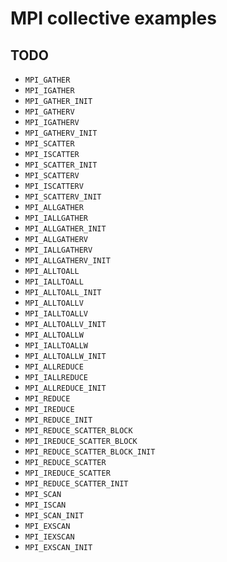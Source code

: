 # MPI collective examples

## TODO

* `MPI_GATHER`
* `MPI_IGATHER`
* `MPI_GATHER_INIT`
* `MPI_GATHERV`
* `MPI_IGATHERV`
* `MPI_GATHERV_INIT`
* `MPI_SCATTER`
* `MPI_ISCATTER`
* `MPI_SCATTER_INIT`
* `MPI_SCATTERV`
* `MPI_ISCATTERV`
* `MPI_SCATTERV_INIT`
* `MPI_ALLGATHER`
* `MPI_IALLGATHER`
* `MPI_ALLGATHER_INIT`
* `MPI_ALLGATHERV`
* `MPI_IALLGATHERV`
* `MPI_ALLGATHERV_INIT`
* `MPI_ALLTOALL`
* `MPI_IALLTOALL`
* `MPI_ALLTOALL_INIT`
* `MPI_ALLTOALLV`
* `MPI_IALLTOALLV`
* `MPI_ALLTOALLV_INIT`
* `MPI_ALLTOALLW`
* `MPI_IALLTOALLW`
* `MPI_ALLTOALLW_INIT`
* `MPI_ALLREDUCE`
* `MPI_IALLREDUCE`
* `MPI_ALLREDUCE_INIT`
* `MPI_REDUCE`
* `MPI_IREDUCE`
* `MPI_REDUCE_INIT`
* `MPI_REDUCE_SCATTER_BLOCK`
* `MPI_IREDUCE_SCATTER_BLOCK`
* `MPI_REDUCE_SCATTER_BLOCK_INIT`
* `MPI_REDUCE_SCATTER`
* `MPI_IREDUCE_SCATTER`
* `MPI_REDUCE_SCATTER_INIT`
* `MPI_SCAN`
* `MPI_ISCAN`
* `MPI_SCAN_INIT`
* `MPI_EXSCAN`
* `MPI_IEXSCAN`
* `MPI_EXSCAN_INIT`
